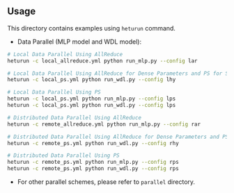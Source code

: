 ## Usage
This directory contains examples using `heturun` command.

* Data Parallel (MLP model and WDL model):
```bash
# Local Data Parallel Using AllReduce
heturun -c local_allreduce.yml python run_mlp.py --config lar

# Local Data Parallel Using AllReduce for Dense Parameters and PS for Sparse(Embedding) Parameters
heturun -c local_ps.yml python run_wdl.py --config lhy

# Local Data Parallel Using PS
heturun -c local_ps.yml python run_mlp.py --config lps
heturun -c local_ps.yml python run_wdl.py --config lps

# Distributed Data Parallel Using AllReduce
heturun -c remote_allreduce.yml python run_mlp.py --config rar

# Distributed Data Parallel Using AllReduce for Dense Parameters and PS for Sparse(Embedding) Parameters
heturun -c remote_ps.yml python run_wdl.py --config rhy

# Distributed Data Parallel Using PS
heturun -c remote_ps.yml python run_mlp.py --config rps
heturun -c remote_ps.yml python run_wdl.py --config rps
```

* For other parallel schemes, please refer to `parallel` directory.
